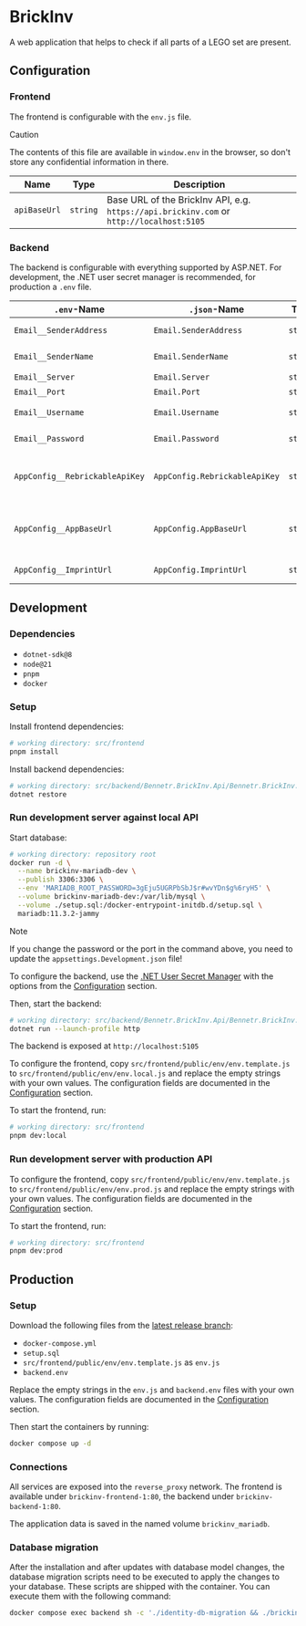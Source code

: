 # BrickInv

A web application that helps to check if all parts of a LEGO set are present.

## Configuration

### Frontend

The frontend is configurable with the `env.js` file.

> [!CAUTION]
> The contents of this file are available in `window.env` in the browser,
> so don't store any confidential information in there.

| Name         | Type     | Description                                                                              |
|--------------|----------|------------------------------------------------------------------------------------------|
| `apiBaseUrl` | `string` | Base URL of the BrickInv API, e.g. `https://api.brickinv.com` or `http://localhost:5105` |

### Backend

The backend is configurable with everything supported by ASP.NET.
For development, the .NET user secret manager is recommended, for production a `.env` file.

| `.env`-Name                    | `.json`-Name                  | Type     | Description                                                                          |
|--------------------------------|-------------------------------|----------|--------------------------------------------------------------------------------------|
| `Email__SenderAddress`         | `Email.SenderAddress`         | `string` | Email address that the emails are sent from                                          |
| `Email__SenderName`            | `Email.SenderName`            | `string` | Name that is displayed as email sender                                               |
| `Email__Server`                | `Email.Server`                | `string` | SMTP Server address                                                                  |
| `Email__Port`                  | `Email.Port`                  | `string` | SMTP Server port                                                                     |
| `Email__Username`              | `Email.Username`              | `string` | Username to log in at the SMTP Server                                                |
| `Email__Password`              | `Email.Password`              | `string` | Password to log in at the SMTP Server                                                |
| `AppConfig__RebrickableApiKey` | `AppConfig.RebrickableApiKey` | `string` | API key for Rebrickable, used for retrieving information about Lego sets             |
| `AppConfig__AppBaseUrl`        | `AppConfig.AppBaseUrl`        | `string` | Base URL of the BrickInv App, e.g. `https://brickinv.com` or `http://localhost:5137` |
| `AppConfig__ImprintUrl`        | `AppConfig.ImprintUrl`        | `string` | URL to an imprint, used in emails                                                    |

## Development

### Dependencies

- `dotnet-sdk@8`
- `node@21`
- `pnpm`
- `docker`

### Setup

Install frontend dependencies:

```bash
# working directory: src/frontend
pnpm install
```

Install backend dependencies:

```bash
# working directory: src/backend/Bennetr.BrickInv.Api/Bennetr.BrickInv.Api
dotnet restore
```

### Run development server against local API

Start database:

```bash
# working directory: repository root
docker run -d \
  --name brickinv-mariadb-dev \
  --publish 3306:3306 \
  --env 'MARIADB_ROOT_PASSWORD=3gEju5UGRPbSbJ$r#wvYDn$g%6ryH5' \
  --volume brickinv-mariadb-dev:/var/lib/mysql \
  --volume ./setup.sql:/docker-entrypoint-initdb.d/setup.sql \
  mariadb:11.3.2-jammy
```

> [!NOTE]
> If you change the password or the port in the command above,
> you need to update the `appsettings.Development.json` file!

To configure the backend, use
the [.NET User Secret Manager](https://learn.microsoft.com/en-us/aspnet/core/security/app-secrets?view=aspnetcore-8.0&tabs=windows#secret-manager)
with the options from the [Configuration](#backend) section.

Then, start the backend:

```bash
# working directory: src/backend/Bennetr.BrickInv.Api/Bennetr.BrickInv.Api
dotnet run --launch-profile http
```

The backend is exposed at `http://localhost:5105`

To configure the frontend, copy `src/frontend/public/env/env.template.js` to `src/frontend/public/env/env.local.js` and
replace the empty strings with your own values.
The configuration fields are documented in the [Configuration](#frontend) section.

To start the frontend, run:

```bash
# working directory: src/frontend
pnpm dev:local
```

### Run development server with production API

To configure the frontend, copy `src/frontend/public/env/env.template.js` to `src/frontend/public/env/env.prod.js` and
replace the empty strings with your own values.
The configuration fields are documented in the [Configuration](#frontend) section.

To start the frontend, run:

```bash
# working directory: src/frontend
pnpm dev:prod
```

## Production

### Setup

Download the following files from the [latest release branch](https://github.com/bennetrr/brickinv/tree/release/v2.0):

- `docker-compose.yml`
- `setup.sql`
- `src/frontend/public/env/env.template.js` as `env.js`
- `backend.env`

Replace the empty strings in the `env.js` and `backend.env` files with your own values.
The configuration fields are documented in the [Configuration](#configuration) section.

Then start the containers by running:

```bash
docker compose up -d
```

### Connections

All services are exposed into the `reverse_proxy` network.
The frontend is available under `brickinv-frontend-1:80`, the backend under `brickinv-backend-1:80`.

The application data is saved in the named volume `brickinv_mariadb`.

### Database migration

After the installation and after updates with database model changes,
the database migration scripts need to be executed to apply the changes to your database.
These scripts are shipped with the container. You can execute them with the following command:

```bash
docker compose exec backend sh -c './identity-db-migration && ./brickinv-db-migration'
```
